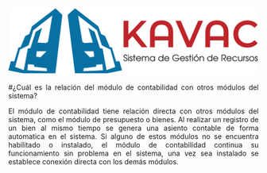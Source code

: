 ![Screenshot](../img/logokavac.png#imagen)
<div style="text-align: justify;" >

#¿Cuál es la relación del módulo de contabilidad con otros módulos del sistema?

El módulo de contabilidad tiene relación directa con otros módulos del sistema, como el módulo de presupuesto o bienes.  Al realizar un registro de un bien al mismo tiempo se genera una asiento contable de forma automatica en el sistema.  Si alguno de estos módulos no se encuentra habilitado o instalado, el módulo de contabilidad continua su funcionamiento sin problema en el sistema, una vez sea instalado se establece conexión directa con los demás módulos. 


</div>

